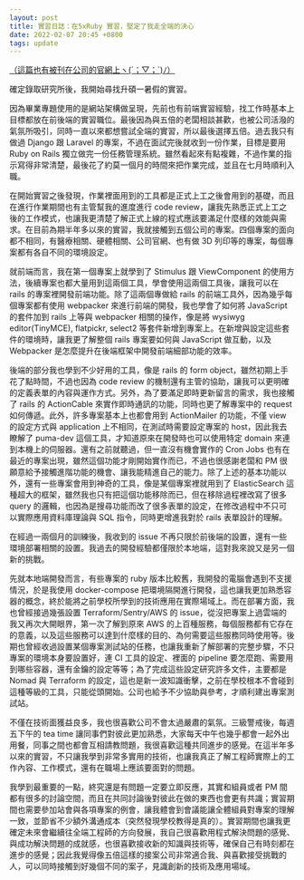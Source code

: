 ```yaml
---
layout: post
title: 實習日誌：在5xRuby 實習，堅定了我走全端的決心
date: 2022-02-07 20:45 +0800
tags: update
---
```

[（這篇也有被刊在公司的官網上ヽ(´；▽；\`)ﾉ）](https://5xruby.com/zh/articles/intern-in-5xruby)

確定錄取研究所後，我開始尋找升碩一暑假的實習。

因為畢業專題使用的是網站架構做呈現，先前也有前端實習經驗，找工作時基本上目標都放在前後端的實習職位。最後因為與五倍的老闆相談甚歡，也被公司活潑的氣氛所吸引，同時一直以來都想嘗試全端的實習，所以最後選擇五倍。過去我只有做過 Django 跟 Laravel 的專案，不過在面試完後就收到一份作業，目標是要用 Ruby on Rails 獨立做完一份任務管理系統。雖然看起來有點複雜，不過作業的指示寫得非常清楚，最後花了約莫一個月的時間來把作業完成，並且在七月時順利入職。

在開始實習之後發現，作業裡面用到的工具都是正式上工之後會用到的基礎，而且在進行作業期間也有主管幫我的進度進行 code review，讓我先熟悉正式上工之後的工作模式，也讓我更清楚了解正式上線的程式應該要滿足什麼樣的效能與需求。在目前為期半年多以來的實習，我就接觸到五個公司的專案。四個專案的面向都不相同，有醫療相關、硬體相關、公司官網、也有做 3D 列印等的專案，每個專案都有各自不同的環境設定。

就前端而言，我在第一個專案上就學到了 Stimulus 跟 ViewComponent 的使用方法，後續專案也都大量用到這兩個工具，學會使用這兩個工具後，讓我可以在 rails 的專案裡開發前端功能。除了這兩個專做給 rails 的前端工具外，因為幾乎每個專案都有使用 webpacker 來進行前端的開發，我也學會了如何將 JavaScript 的套件加到 rails 上等與 webpacker 相關的操作，像是將 wysiwyg editor(TinyMCE), flatpickr, select2 等套件新增到專案上。在新增與設定這些套件的環境時，讓我更了解整個 rails 專案要如何與 JavaScript 做互動，以及 Webpacker 是怎麼提升在後端框架中開發前端細部功能的效率。

後端的部分我也學到不少好用的工具，像是 rails 的 form object，雖然初期上手花了點時間，不過也因為 code review 的機制還有主管的協助，讓我可以更明確的定義表單的內容與運作方式。另外，為了要滿足即時更新留言的需求，我也接觸了 rails 的 ActionCable 來實作即時通訊的功能，同時也更了解專案中的 request 如何傳遞。此外，許多專案基本上也都會用到 ActionMailer 的功能，不僅 view 的設定方式與 application 上不相同，在測試時需要設定專案的 host，因此我去瞭解了 puma-dev 這個工具，才知道原來在開發時也可以使用特定 domain 來連到本機上的伺服器。還有之前就聽過，但一直沒有機會實作的 Cron Jobs 也有在最近的專案出現，雖然這個功能才剛開始實作而已，不過也很感謝老闆和 PM 很願意給予接觸進階功能的機會、讓我能精進自己的能力。除了上述的基本功能以外，還有一些專案會用到神奇的工具，像是某個專案裡就用到了 ElasticSearch 這種超大的框架，雖然我也只有把這個功能移除而已，但在移除過程裡改寫了很多 query 的邏輯，也因為是搜尋功能而改了很多表單的設定，在修改過程中不只可以實際應用資料庫理論與 SQL 指令，同時更增進我對於 rails 表單設計的理解。

在經過一兩個月的訓練後，我收到的 issue 不再只限於前後端的設置，還有一些環境部署相關的設置。我過去的開發經驗都僅限於本地端，這對我來說又是另一個新的挑戰。

先就本地端開發而言，有些專案的 ruby 版本比較舊，我開發的電腦會遇到不支援情況，於是我使用 docker-compose 把環境隔開進行開發，這也讓我更加熟悉容器的概念，終於能將之前學校所學到的技術應用在實際場域上。而在部署方面，我也曾經接過幾張設置 Terraform/Sentry/AWS 的 issue，從沒把專案上過雲端的我又再次大開眼界，第一次了解到原來 AWS 的上百種服務，每個服務都有它存在的意義，以及這些服務可以達到什麼樣的目的、為何需要這些服務同時使用等。後期也曾經收過設置某個專案測試站的任務，也讓我重新了解部署的完整步驟，不只專案的環境本身要設置好，連 CI 工具的設定、裡面的 pipeline 要怎麼跑、需要用到哪些容器，還有金鑰的設定等等；為了完成這些設定研究許多文件，主要都是 Nomad 與 Terraform 的設定，這也是新一波知識衝擊，之前在學校根本不會碰到這種等級的工具，只能從頭開始。公司也給予不少協助與參考，才順利建出專案測試站。

不僅在技術面獲益良多，我也很喜歡公司不會太過嚴肅的氣氛。三級警戒後，每週五下午的 tea time 讓同事們對彼此更加熟悉，大家每天中午也幾乎都會一起外出用餐，同事之間也都會互相請教問題，我很喜歡這種共同進步的感覺。在這半年多以來的實習，不只讓我學到非常多實用的技術，也讓我真正了解工程師實際上的工作內容、工作模式，還有在職場上應該要面對的問題。

我學到最重要的一點，終究還是有問題一定要立即反應，其實和組員或者 PM 間都有很多的討論空間，而且在共同討論後對彼此在做的東西也會更有共識；實習期間也需要參加站會與各項專案的例會，讓我體會到會議能讓全體組員對專案的理解一致，並節省不少額外溝通成本（突然發現學校教得是真的）。實習期間也讓我更確定未來會繼續往全端工程師的方向發展，我自己很喜歡用程式解決問題的感覺、與成功解決問題的成就感，也很喜歡接收新的知識與技術等，確保自己有時刻都在進步的感覺；因此我覺得像五倍這樣的接案公司非常適合我、與喜歡接受挑戰的人，可以同時接觸到好幾個不同的案子，見識創新的技術及應用場域。

